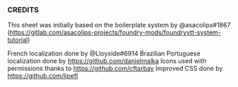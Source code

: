 ### CREDITS

This sheet was initially based on the boilerplate system by @asacolips#1867 (https://gitlab.com/asacolips-projects/foundry-mods/foundryvtt-system-tutorial)

French localization done by @Lloyxide#6914
Brazilian Portuguese localization done by https://github.com/danielmalka
Icons used with permissions thanks to https://github.com/cftarbay
Improved CSS done by https://github.com/lipefl
